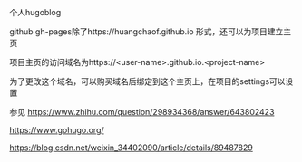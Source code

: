 个人hugoblog

github gh-pages除了https://huangchaof.github.io 形式，还可以为项目建立主页

项目主页的访问域名为https://\<user-name>.github.io.\<project-name>

 为了更改这个域名，可以购买域名后绑定到这个主页上，在项目的settings可以设置
 
 
 参见
 https://www.zhihu.com/question/298934368/answer/643802423
 
 https://www.gohugo.org/
 
 https://blog.csdn.net/weixin_34402090/article/details/89487829
